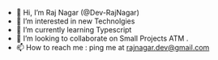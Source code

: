 - 👋 Hi, I’m  Raj Nagar (@Dev-RajNagar)
- 👀 I’m interested in new Technolgies 
- 🌱 I’m currently learning Typescript
- 💞️ I’m looking to collaborate on Small Projects ATM .
- 📫 How to reach me : ping me at rajnagar.dev@gmail.com

<!---
Dev-RajNagar/Dev-RajNagar is a ✨ special ✨ repository because its `README.md` (this file) appears on your GitHub profile.
You can click the Preview link to take a look at your changes.
--->
